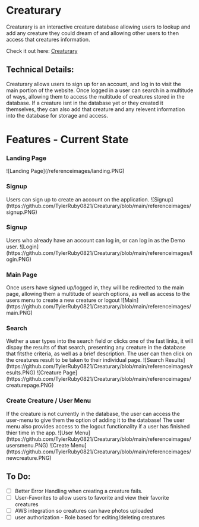<h1>Creaturary</h1>

Creaturary is an interactive creature database allowing users to lookup and add any creature they could dream of and allowing 
other users to then access that creatures information.

Check it out here: <a href='https://creaturary.herokuapp.com/'>Creaturary</a>

<h2>Technical Details:</h2>

Creaturary allows users to sign up for an account, and log in to visit the main portion of the website.
Once logged in a user can search in a multitude of ways, allowing them to access the multitude of creatures stored in the database.
If a creature isnt in the database yet or they created it themselves, they can also add that creature and any relevent information into 
the database for storage and access.

<h1>Features - Current State </h1>
<h3>Landing Page</h3>
![Landing Page](/referenceimages/landing.PNG)

<h3>Signup</h3>
  Users can sign up to create an account on the application.
![Signup](https://github.com/TylerRuby0821/Creaturary/blob/main/referenceimages/signup.PNG)
  
<h3>Signup</h3>
  Users who already have an account can log in, or can log in as the Demo user.
![Login](https://github.com/TylerRuby0821/Creaturary/blob/main/referenceimages/login.PNG)
  
<h3>Main Page</h3>
  Once users have signed up/logged in, they will be redirected to the main page,
  allowing them a multitude of search options, as well as access to the users menu 
  to create a new creature or logout
![Main](https://github.com/TylerRuby0821/Creaturary/blob/main/referenceimages/main.PNG)
 
<h3>Search</h3>
  Wether a user types into the search field or clicks one of the fast links, it will dispay the results of that search,
  presenting any creature in the database that fitsthe criteria, as well as a brief description. The user can then click on 
  the creatures result to be taken to their individual page.
![Search Results](https://github.com/TylerRuby0821/Creaturary/blob/main/referenceimages/results.PNG)
![Creature Page](https://github.com/TylerRuby0821/Creaturary/blob/main/referenceimages/creaturepage.PNG) 
  
<h3>Create Creature / User Menu</h3>
  If the creature is not currently in the database, the user can access the user-menu to give them the option of
  adding it to the database!
  The user menu also provides access to the logout functionality if a user has finished thier time in the app.
![User Menu](https://github.com/TylerRuby0821/Creaturary/blob/main/referenceimages/usersmenu.PNG)
![Create Menu](https://github.com/TylerRuby0821/Creaturary/blob/main/referenceimages/newcreature.PNG) 

<h2>To Do:</h2>

- [ ] Better Error Handling when creating a creature fails.
- [ ] User-Favorites to allow users to favorite and view their favorite creatures
- [ ] AWS integration so creatures can have photos uploaded
- [ ] user authorization - Role based for editing/deleting creatures
